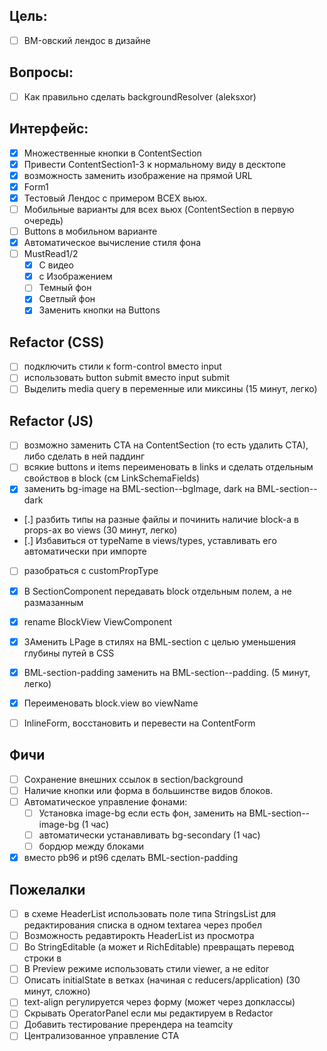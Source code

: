 ## Цель:

* [ ] BM-овский лендос в дизайне

## Вопросы:

* [ ] Как правильно сделать backgroundResolver (aleksxor)

## Интерфейс:

* [x] Множественные кнопки в ContentSection
* [x] Привести ContentSection1-3 к нормальному виду в десктопе
* [x] возможность заменить изображение на прямой URL
* [x] Form1
* [x] Тестовый Лендос с примером ВСЕХ вьюх.
* [ ] Мобильные варианты для всех вьюх (ContentSection в первую очередь)
* [ ] Buttons в мобильном варианте
* [x] Автоматическое вычисление стиля фона
* [ ] MustRead1/2
    * [x] С видео
    * [x] с Изображением
    * [ ] Темный фон
    * [x] Светлый фон
    * [x] Заменить кнопки на Buttons

## Refactor (CSS)

* [ ] подключить стили к form-control вместо input
* [ ] использовать button submit вместо input submit
* [ ] Выделить media query в переменные или миксины (15 минут, легко)

## Refactor (JS)

* [ ] возможно заменить CTA на ContentSection (то есть удалить CTA), либо
    сделать в ней паддинг
* [ ] всякие buttons и items переименовать в links и сделать отдельным свойствов
    в block (см LinkSchemaFields)
* [x] заменить bg-image на BML-section--bgImage, dark на BML-section--dark
* [.] разбить типы на разные файлы и починить наличие block-а в props-ах во views (30 минут, легко)
* [.] Избавиться от typeName в views/types, уставливать его автоматически при
    импорте
* [ ] разобраться с customPropType
* [x] В SectionComponent передавать block отдельным полем, а не размазанным
* [x] rename BlockView ViewComponent
* [x] ЗАменить LPage в стилях на BML-section с целью уменьшения глубины путей в CSS
* [x] BML-section-padding заменить на BML-section--padding. (5 минут, легко)
* [x] Переименовать block.view во viewName
* [ ] InlineForm, восстановить и перевести на ContentForm


## Фичи

* [ ] Сохранение внешних ссылок в section/background
* [ ] Наличие кнопки или форма в большинстве видов блоков.
* [ ] Автоматическое управление фонами:
    * [ ] Установка image-bg если есть фон, заменить на BML-section--image-bg (1
        час)
    * [ ] автоматически устанавливать bg-secondary (1 час)
    * [ ] бордюр между блоками

* [x] вместо pb96 и pt96 сделать BML-section-padding

## Пожелалки

* [ ] в схеме HeaderList использовать поле типа StringsList для редактирования
    списка в одном textarea через пробел
* [ ] Возможность редавтирокть HeaderList из просмотра
* [ ] Во StringEditable (а может и RichEditable) превращать перевод строки в
    <br>
* [ ] В Preview режиме использовать стили viewer, а не editor
* [ ] Описать initialState в ветках (начиная с reducers/application) (30 минут, сложно)
* [ ] text-align регулируется через форму (может через допклассы)
* [ ] Скрывать OperatorPanel если мы редактируем в Redactor
* [ ] Добавить тестирование пререндера на teamcity
* [ ] Централизованное управление CTA
